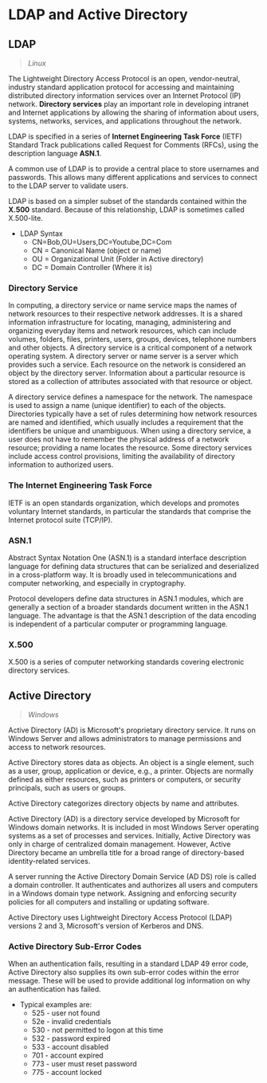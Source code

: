 # LDAP and Active Directory

## LDAP
> *Linux*

The Lightweight Directory Access Protocol is an open, vendor-neutral, industry standard application protocol for accessing and maintaining distributed directory information services over an Internet Protocol (IP) network. **Directory services** play an important role in developing intranet and Internet applications by allowing the sharing of information about users, systems, networks, services, and applications throughout the network.

LDAP is specified in a series of **Internet Engineering Task Force** (IETF) Standard Track publications called Request for Comments (RFCs), using the description language **ASN.1**.

A common use of LDAP is to provide a central place to store usernames and passwords. This allows many different applications and services to connect to the LDAP server to validate users.

LDAP is based on a simpler subset of the standards contained within the **X.500** standard. Because of this relationship, LDAP is sometimes called X.500-lite.

* LDAP Syntax
    * CN=Bob,OU=Users,DC=Youtube,DC=Com
    * CN = Canonical Name (object or name)
    * OU = Organizational Unit (Folder in Active directory)
    * DC = Domain Controller (Where it is)

### Directory Service
In computing, a directory service or name service maps the names of network resources to their respective network addresses. It is a shared information infrastructure for locating, managing, administering and organizing everyday items and network resources, which can include volumes, folders, files, printers, users, groups, devices, telephone numbers and other objects. A directory service is a critical component of a network operating system. A directory server or name server is a server which provides such a service. Each resource on the network is considered an object by the directory server. Information about a particular resource is stored as a collection of attributes associated with that resource or object.

A directory service defines a namespace for the network. The namespace is used to assign a name (unique identifier) to each of the objects. Directories typically have a set of rules determining how network resources are named and identified, which usually includes a requirement that the identifiers be unique and unambiguous. When using a directory service, a user does not have to remember the physical address of a network resource; providing a name locates the resource. Some directory services include access control provisions, limiting the availability of directory information to authorized users. 

### The Internet Engineering Task Force 
IETF is an open standards organization, which develops and promotes voluntary Internet standards, in particular the standards that comprise the Internet protocol suite (TCP/IP).

### ASN.1
Abstract Syntax Notation One (ASN.1) is a standard interface description language for defining data structures that can be serialized and deserialized in a cross-platform way. It is broadly used in telecommunications and computer networking, and especially in cryptography.

Protocol developers define data structures in ASN.1 modules, which are generally a section of a broader standards document written in the ASN.1 language. The advantage is that the ASN.1 description of the data encoding is independent of a particular computer or programming language. 

### X.500
X.500 is a series of computer networking standards covering electronic directory services.


## Active Directory
> *Windows*

Active Directory (AD) is Microsoft's proprietary directory service. It runs on Windows Server and allows administrators to manage permissions and access to network resources.

Active Directory stores data as objects. An object is a single element, such as a user, group, application or device, e.g., a printer. Objects are normally defined as either resources, such as printers or computers, or security principals, such as users or groups.

Active Directory categorizes directory objects by name and attributes.

Active Directory (AD) is a directory service developed by Microsoft for Windows domain networks. It is included in most Windows Server operating systems as a set of processes and services.
Initially, Active Directory was only in charge of centralized domain management. 
However, Active Directory became an umbrella title for a broad range of directory-based identity-related services.

A server running the Active Directory Domain Service (AD DS) role is called a domain controller. It authenticates and authorizes all users and computers in a Windows domain type network. Assigning and enforcing security policies for all computers and installing or updating software.

Active Directory uses Lightweight Directory Access Protocol (LDAP) versions 2 and 3, Microsoft's version of Kerberos and DNS.

### Active Directory Sub-Error Codes
When an authentication fails, resulting in a standard LDAP 49 error code, Active Directory also supplies its own sub-error codes within the error message. 
These will be used to provide additional log information on why an authentication has failed.
* Typical examples are:
   * 525 - user not found
   * 52e - invalid credentials
   * 530 - not permitted to logon at this time
   * 532 - password expired
   * 533 - account disabled
   * 701 - account expired
   * 773 - user must reset password
   * 775 - account locked
